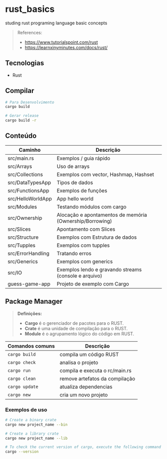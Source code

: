 # rust_basics
studing rust programing language basic concepts

> References: 
> - https://www.tutorialspoint.com/rust
> - https://learnxinyminutes.com/docs/rust/

## Tecnologias
- Rust

## Compilar
``` bash
# Para Desenvolvimento
cargo build

# Gerar release
cargo build -r
```

## Conteúdo
| Caminho             | Descrição                                                |
|---------------------|----------------------------------------------------------|
| src/main.rs         | Exemplos / guia rápido                                   |
| src/Arrays          | Uso de arrays                                            |
| src/Collections     | Exemplos com vector, Hashmap, Hashset                    |
| src/DataTypesApp    | Tipos de dados                                           |
| src/FunctionsApp    | Exemplos de funções                                      |
| src/HelloWorldApp   | App hello world                                          |
| src/Modules         | Testando módulos com cargo                               |
| src/Ownership       | Alocação e apontamentos de memória (Ownership/Borrowing) |
| src/Slices          | Apontamento com Slices                                   |
| src/Structure       | Exemplos com Estrutura de dados                          |
| src/Tupples         | Exemplos com tupples                                     |
| src/ErrorHandling   | Tratando erros                                           |
| src/Generics        | Exemplos com generics                                    |
| src/IO              | Exemplos lendo e gravando streams (console e arquivo)    |
| guess-game-app      | Projeto de exemplo com Cargo                             |

## Package Manager

> **Definições:**
> - **Cargo** é o gerenciador de pacotes para o RUST.
> - **Crate** é uma unidade de compilação para o RUST.
> - **Module** é o agrupamento lógico do código em RUST.

| **Comandos comuns** | Descrição                      |
|---------------------|--------------------------------|
| `cargo build`       | compila um código RUST         |
| `cargo check`       | analisa o projeto              |
| `cargo run`         | compila e executa o rc/main.rs |
| `cargo clean`       | remove artefatos da compilação |
| `cargo update`      | atualiza dependencias          |
| `cargo new`         | cria um novo projeto           |

### Exemplos de uso
``` bash
# Create a binary crate
cargo new project_name --bin

# Create a library crate
cargo new project_name --lib

# To check the current version of cargo, execute the following command −
cargo --version
```
